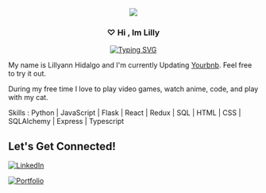 <div align='center'>
 <image src="https://media.tenor.com/LSDeBe2JAfoAAAAC/cat-coding.gif"  >
</div>


 <h3 align="center">
♡  Hi , Im Lilly 
</h3>

<p align="center">
<a href="https://git.io/typing-svg"><img src="https://readme-typing-svg.demolab.com?font=Press+Start+2P&duration=3000&pause=10&color=8FF7C5&center=true&width=435&lines=Software+Engineer" alt="Typing SVG" /></a>
<p>

  
 My name is Lillyann Hidalgo and I'm currently Updating [Yourbnb](https://your-bnb-5nsd.onrender.com/). Feel free to try it out.

 During my free time I love to play video games, watch anime, code, and play with my cat.

Skills : Python | JavaScript | Flask | React | Redux | SQL | HTML | CSS | SQLAlchemy | Express | Typescript


## Let's Get Connected!
<a href="https://www.linkedin.com/in/lillyann-h-55684b249/" target="_blank">![LinkedIn](https://img.shields.io/badge/linkedin-%230077B5.svg?style=for-the-badge&logo=linkedin&logoColor=white)</a>


 <a href="https://lillyann-hidalgo.netlify.app/" target="_blank">![Portfolio](https://img.shields.io/badge/-Portfolio-brightgreen)</a>
